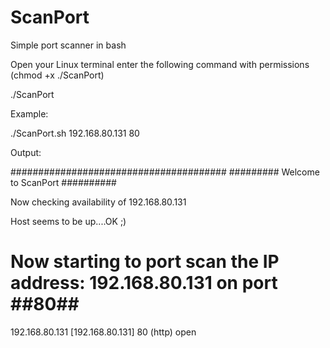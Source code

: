 # ScanPort

Simple port scanner in bash

Open your Linux terminal enter the following command with permissions (chmod +x ./ScanPort)

./ScanPort <targetip> <targetport>

Example:

./ScanPort.sh 192.168.80.131 80

Output:

#######################################
######### Welcome to ScanPort ##########

Now checking availability of 192.168.80.131

Host seems to be up....OK ;)

Now starting to port scan the IP address: 192.168.80.131 on port ##80## 
========================================================
192.168.80.131 [192.168.80.131] 80 (http) open




